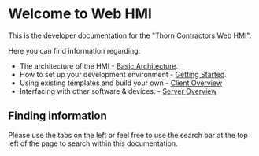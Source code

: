 # Welcome to Web HMI

This is the developer documentation for the "Thorn Contractors Web HMI".

Here you can find information regarding:

* The architecture of the HMI - [Basic Architecture](architecture.md).
* How to set up your development environment - [Getting Started](getting_started.md).
* Using existing templates and build your own - [Client Overview](client/overview.md)
* Interfacing with other software & devices. - [Server Overview](server/overview.md)


## Finding information

Please use the tabs on the left or feel free to use the search bar at the top left of the page to search within this documentation.

<!-- ## Getting started



## Project layout

    mkdocs.yml    # The configuration file.
    docs/
        index.md  # The documentation homepage.
        ...       # Other markdown pages, images and other files. -->
